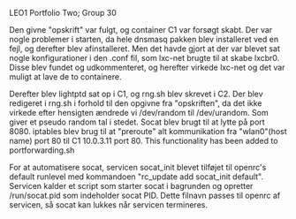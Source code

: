 LEO1 Portfolio Two; Group 30

Den givne "opskrift" var fulgt, og container C1 var forsøgt skabt.
Der var nogle problemer i starten, da hele dnsmasq pakken blev installeret ved 
en fejl, og derefter blev afinstalleret. Men det havde gjort at der var blevet
sat nogle konfigurationer i den .conf fil, som lxc-net brugte til at skabe 
lxcbr0. Disse blev fundet og udkommenteret, og herefter virkede lxc-net og 
det var muligt at lave de to containere. 

Derefter blev lightptd sat op i C1, og rng.sh blev skrevet i C2.
Der blev redigeret i rng.sh i forhold til den opgivne fra "opskriften",
da det ikke virkede efter hensigten ændrede vi /dev/random til /dev/urandom.
Som giver et pseudo random tal i stedet.
Socat blev brugt til at lytte på port 8080.
iptables blev brug til at "preroute" alt kommunikation fra "wlan0"(host name) 
port 80 til C1 10.0.3.11 port 80. This functionality has been added to portforwarding.sh

For at automatisere socat, servicen socat_init blevet tilføjet til openrc's 
default runlevel med kommandoen "rc_update add socat_init default".
Servicen kalder et script som starter socat i bagrunden og opretter 
/run/socat.pid som indeholder socat PID.
Dette filnavn passes til openrc af servicen, så socat kan lukkes når 
servicen termineres.


